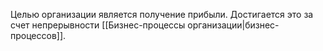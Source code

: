 Целью организации является получение прибыли. Достигается это за счет непрерывности [[Бизнес-процессы организации|бизнес-процессов]].